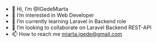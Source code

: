 - 👋 Hi, I’m @IGedeMiarta
- 👀 I’m interested in Web Developer
- 🌱 I’m currently learning Laravel in Backend role
- 💞️ I’m looking to collaborate on Laravel Backend REST-API
- 📫 How to reach me miarta.igede@gmail.com

<!---
IGedeMiarta/IGedeMiarta is a ✨ special ✨ repository because its `README.md` (this file) appears on your GitHub profile.
You can click the Preview link to take a look at your changes.
--->
